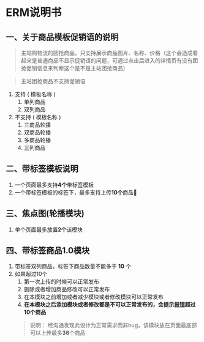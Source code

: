 # ERM说明书

## 一、关于商品模板促销语的说明
<!-- > 目前还有两种特殊类型的商品后台数据字段为`skupricetype`（9-10），为主站购物流的团抢商品，只支持展示商品图片、名称、价格（多说两句，by 业务同学，这个会造成看起来是普通商品不显示促销语的问题，可通过点击后进入的详情页有没有团抢促销信息来判断这个是不是主站团抢商品） -->

> 主站购物流的团抢商品，只支持展示商品图片、名称、价格（这个会造成看起来是普通商品不显示促销语的问题，可通过点击后进入的详情页有没有团抢促销信息来判断这个是不是主站团抢商品）

> 主站团抢商品不支持促销语

1. 支持 ( 模板名称 )
   1. 单列商品
   2. 双列商品
2. 不支持 ( 模板名称 )
   1. 三商品轮播
   2. 双商品轮播
   3. 多商品轮播
   4. 三列商品


## 二、带标签模板说明
1. 一个页面最多支持**4个**带标签模板
2. 一个带标签模板的标签下，最多支持上传**10个**商品






## 三、焦点图(轮播模块)
1. 单个页面最多放置**2个**该模块



## 四、带标签商品1.0模块
1. 带标签双列商品，标签下商品数量不能多于 **10** 个
2. 如果超过10个
   1. 第一次上传的时候可以正常发布
   2. 删除或者增加商品修改可以正常发布
   3. 在本模块之前增加或者减少模块或者修改模块可以正常发布
   4. **在本模块之后添加模块或者修改都是不可以正常发布的，会提示[报错](http://prom.m.gome.com.cn/html/prodhtml/topics/201903/29/saleVjEMQLFT4Qh.html)超过10个商品**
    > 说明：
    > 经沟通发现此设计为正常需求而非bug，该模块放在页面最底部可以上传最多**36**个商品
    <!-- > 这样设计的目的为了保证性能 -->


